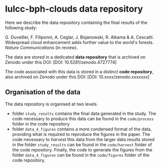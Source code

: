 # lulcc-bph-clouds data repository

Here we describe the data repository containing the final results of the following study:

G. Duveiller, F. Filiponni, A. Ceglar, J. Bojanowski, R. Alkama & A. Cescatti. Widespread cloud enhancement adds further value to the world's forests. _Nature Communications_ (in review).

The data are stored in a dedicated __data repository__ that is archived on Zenodo under this DOI: [DOI: 10.5281/zenodo.4727774]

The code associated with this data is stored in a distinct __code repository__, also archived on Zenodo under this DOI: [DOI: 10.xxxx/zenodo.xxxxxxx]

## Organisation of the data

The data repository is organised at two levels. 
+ folder ```study_results``` contains the final data generated in the study. The code necessary to produce this data can be found in the ```code/process``` folder in the code repository
+ folder ```data_4_figures``` contains a more condensed format of the data, providing what is required to reproduce the figures in the paper. The code necessary to *harvest* this data from the larger data results stored in the folder ```study_results``` can be found in the ```code/harvest``` folder of the code repository. Finally, the code to generate the figures from the folder ```data_4_figures``` can be found in the ```code/figures``` folder of the code repository.
